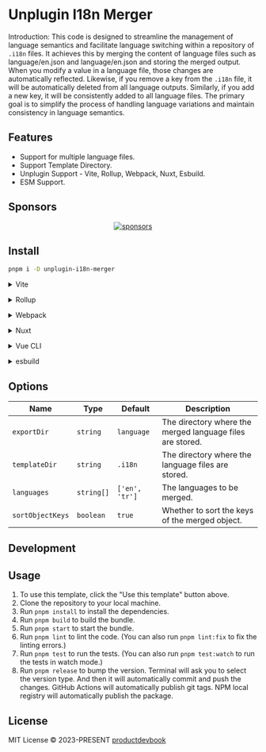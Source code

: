 # Unplugin I18n Merger

Introduction: This code is designed to streamline the management of language semantics and facilitate language switching within a repository of `.i18n` files. It achieves this by merging the content of language files such as language/en.json and language/en.json and storing the merged output. When you modify a value in a language file, those changes are automatically reflected. Likewise, if you remove a key from the `.i18n` file, it will be automatically deleted from all language outputs. Similarly, if you add a new key, it will be consistently added to all language files. The primary goal is to simplify the process of handling language variations and maintain consistency in language semantics.

## Features

- Support for multiple language files.
- Support Template Directory.
- Unplugin Support - Vite, Rollup, Webpack, Nuxt, Esbuild.
- ESM Support.


## Sponsors

<p align="center">
  <a href="https://cdn.jsdelivr.net/gh/productdevbook/static/sponsors.svg">
    <img alt="sponsors" src='https://cdn.jsdelivr.net/gh/productdevbook/static/sponsors.svg'/>
  </a>
</p>


## Install

```bash
pnpm i -D unplugin-i18n-merger
```

<details>
<summary>Vite</summary><br>

```ts
// vite.config.ts
import I18nMerger from 'unplugin-i18n-merger/vite'

export default defineConfig({
  plugins: [
    I18nMerger({ /* options */ }),
  ],
})
```

Example: [`playground/`](./playground/)

<br></details>

<details>
<summary>Rollup</summary><br>

```ts
// rollup.config.js
import I18nMerger from 'unplugin-i18n-merger/rollup'

export default {
  plugins: [
    I18nMerger({ /* options */ }),
  ],
}
```

<br></details>


<details>
<summary>Webpack</summary><br>

```ts
// webpack.config.js
module.exports = {
  /* ... */
  plugins: [
    require('unplugin-i18n-merger/webpack')({ /* options */ }),
  ]
}
```

<br></details>

<details>
<summary>Nuxt</summary><br>

```ts
// nuxt.config.js
export default defineNuxtConfig({
  modules: [
    ['unplugin-i18n-merger/nuxt', { /* options */ }],
  ],
})
```

> This module works for both Nuxt 2 and [Nuxt Vite](https://github.com/nuxt/vite)

<br></details>

<details>
<summary>Vue CLI</summary><br>

```ts
// vue.config.js
module.exports = {
  configureWebpack: {
    plugins: [
      require('unplugin-i18n-merger/webpack')({ /* options */ }),
    ],
  },
}
```

<br></details>

<details>
<summary>esbuild</summary><br>

```ts
// esbuild.config.js
import { build } from 'esbuild'
import I18nMerger from 'unplugin-i18n-merger/esbuild'

build({
  plugins: [I18nMerger()],
})
```

<br></details>


## Options

| Name | Type | Default | Description |
| --- | --- | --- | --- |
| `exportDir` | `string` | `language` | The directory where the merged language files are stored. |
| `templateDir` | `string` | `.i18n` | The directory where the language files are stored. |
| `languages` | `string[]` | `['en', 'tr']` | The languages to be merged. |
| `sortObjectKeys` | `boolean` | `true` | Whether to sort the keys of the merged object. |


## Development

## Usage

1. To use this template, click the "Use this template" button above.
2. Clone the repository to your local machine.
3. Run `pnpm install` to install the dependencies.
4. Run `pnpm build` to build the bundle.
5. Run `pnpm start` to start the bundle.
6. Run `pnpm lint` to lint the code. (You can also run `pnpm lint:fix` to fix the linting errors.)
7. Run `pnpm test` to run the tests. (You can also run `pnpm test:watch` to run the tests in watch mode.)
8. Run `pnpm release` to bump the version. Terminal will ask you to select the version type. And then it will automatically commit and push the changes. GitHub Actions will automatically publish git tags. NPM local registry will automatically publish the package.

## License

MIT License © 2023-PRESENT [productdevbook](https://github.com/productdevbook)